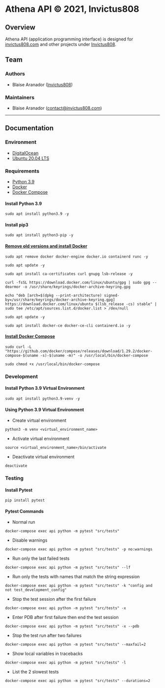 # Athena API &copy; 2021, Invictus808

## Overview

Athena API (application programming interface) is designed for [invictus808.com](https://invictus808.com/) and other projects under [Invictus808](contact@invictus808.com).


## Team

### Authors
- Blaise Aranador ([Invictus808](https://invictus808.com/))


### Maintainers
- Blaise Aranador ([contact@invictus808.com](contact@invictus808.com))


---

## Documentation

### Environment
- [DigitalOcean](https://www.digitalocean.com/)
- [Ubuntu 20.04 LTS](https://ubuntu.com/)


### Requirements
- [Python 3.9](https://www.python.org/)
- [Docker](https://www.docker.com/)
- [Docker Compose](https://docs.docker.com/compose/)

#### Install Python 3.9
```
sudo apt install python3.9 -y
```

#### Install pip3
```
sudo apt install python3-pip -y
```

#### [Remove old versions and install Docker](https://docs.docker.com/engine/install/ubuntu/)
```
sudo apt remove docker docker-engine docker.io containerd runc -y

sudo apt update -y

sudo apt install ca-certificates curl gnupg lsb-release -y

curl -fsSL https://download.docker.com/linux/ubuntu/gpg | sudo gpg --dearmor -o /usr/share/keyrings/docker-archive-keyring.gpg

echo "deb [arch=$(dpkg --print-architecture) signed-by=/usr/share/keyrings/docker-archive-keyring.gpg] https://download.docker.com/linux/ubuntu $(lsb_release -cs) stable" | sudo tee /etc/apt/sources.list.d/docker.list > /dev/null

sudo apt update -y

sudo apt install docker-ce docker-ce-cli containerd.io -y
```

#### [Install Docker Compose](https://docs.docker.com/compose/install/)
```
sudo curl -L "https://github.com/docker/compose/releases/download/1.29.2/docker-compose-$(uname -s)-$(uname -m)" -o /usr/local/bin/docker-compose

sudo chmod +x /usr/local/bin/docker-compose
```


### Development

#### Install Python 3.9 Virtual Environment
```
sudo apt install python3.9-venv -y
```

#### Using Python 3.9 Virtual Environment
- Create virtual environment
```
python3 -m venv <virtual_environment_name>
```

- Activate virtual environment
```
source <virtual_environment_name>/bin/activate
```

- Deactivate virtual environment
```
deactivate
```


### Testing

#### Install Pytest
```
pip install pytest
```

#### Pytest Commands
- Normal run
```
docker-compose exec api python -m pytest "src/tests"
```

- Disable warnings
```
docker-compose exec api python -m pytest "src/tests" -p no:warnings
```

- Run only the last failed tests
```
docker-compose exec api python -m pytest "src/tests" --lf
```

- Run only the tests with names that match the string expression
```
docker-compose exec api python -m pytest "src/tests" -k "config and not test_development_config"
```

- Stop the test session after the first failure
```
docker-compose exec api python -m pytest "src/tests" -x
```

- Enter PDB after first failure then end the test session
```
docker-compose exec api python -m pytest "src/tests" -x --pdb
```

- Stop the test run after two failures
```
docker-compose exec api python -m pytest "src/tests" --maxfail=2
```

- Show local variables in tracebacks
```
docker-compose exec api python -m pytest "src/tests" -l
```

- List the 2 slowest tests
```
docker-compose exec api python -m pytest "src/tests" --durations=2
```
